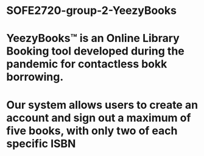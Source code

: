 # SOFE2720-group-2-YeezyBooks
# YeezyBooks™ is an Online Library Booking tool developed during the pandemic for contactless bokk borrowing.
# Our system allows users to create an account and sign out a maximum of five books, with only two of each specific ISBN